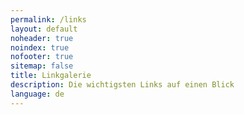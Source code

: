 ```yaml
---
permalink: /links
layout: default
noheader: true
noindex: true
nofooter: true
sitemap: false
title: Linkgalerie
description: Die wichtigsten Links auf einen Blick
language: de
---
```

